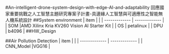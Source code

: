 #An-intelligent-drone-system-design-with-edge-AI-and-adaptability
回應國家重要挑戰之人工智慧主題研究專案子計畫-具邊緣人工智慧與可適應性之智能無人機系統設計
##System environment
| item  |   |
| ------------- | ------------- |
| SOM  |AMD Xilinx Kria KV260 Vision AI Starter Kit  |
| OS  | petalinux  |
| DPU  | b4096   |
##HW_Design

##Air Pollution Detection
| item  |   |
| ------------- | ------------- |
| CNN_Model  |VGG16  |
